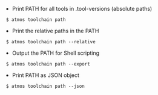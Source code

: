 - Print PATH for all tools in .tool-versions (absolute paths)
```
 $ atmos toolchain path
```

- Print the relative paths in the PATH
```
 $ atmos toolchain path --relative
```

- Output the PATH for Shell scripting
```
 $ atmos toolchain path --export
```

- Print PATH as JSON object
```
 $ atmos toolchain path --json
```
